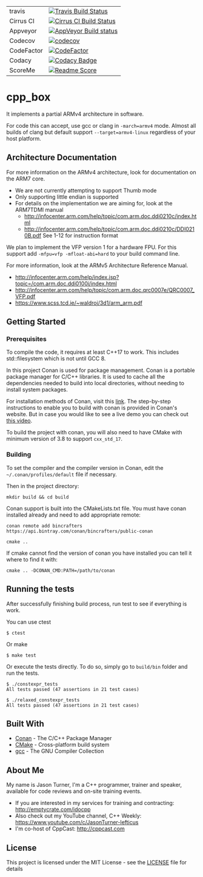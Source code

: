 |      |  |
|------------|---------------------------------------------------------------------------------------------------------------------------------------------------|
| travis     | [![Travis Build Status](https://travis-ci.org/lefticus/cpp_box.svg?branch=master)](https://travis-ci.org/lefticus/cpp_box)                               |
| Cirrus CI  | [![Cirrus CI Build Status](https://api.cirrus-ci.com/github/lefticus/cpp_box.svg)](https://cirrus-ci.com/github/lefticus/cpp_box)                        |
| Appveyor   | [![AppVeyor Build status](https://img.shields.io/appveyor/ci/lefticus/cpp-box.svg)](https://ci.appveyor.com/project/lefticus/cpp-box)                                                                              |
| Codecov    | [![codecov](https://codecov.io/gh/lefticus/cpp_box/branch/master/graph/badge.svg)](https://codecov.io/gh/lefticus/cpp_box)                        |
| CodeFactor | [![CodeFactor](https://www.codefactor.io/repository/github/lefticus/cpp_box/badge)](https://www.codefactor.io/repository/github/lefticus/cpp_box) |
| Codacy     | [![Codacy Badge](https://api.codacy.com/project/badge/Grade/a649cfbcb16d4cba885a690c1d47994b)](https://www.codacy.com/app/lefticus/cpp_box?utm_source=github.com&amp;utm_medium=referral&amp;utm_content=lefticus/cpp_box&amp;utm_campaign=Badge_Grade) |
| ScoreMe    | [![Readme Score](http://readme-score-api.herokuapp.com/score.svg?url=https://github.com/lefticus/cpp_box)](http://clayallsopp.github.io/readme-score?url=https://github.com/lefticus/cpp_box) |

# cpp_box

It implements a partial ARMv4 architecture in software.

For code this can accept, use gcc or clang in `-march=armv4` mode. Almost all builds of clang but default support `--target=armv4-linux` regardless of your host platform.

## Architecture Documentation

For more information on the ARMv4 architecture, look for documentation on the ARM7 core.

 * We are not currently attempting to support Thumb mode
 * Only supporting little endian is supported
 * For details on the implementation we are aiming for, look at the ARM7TDMI manual
    * http://infocenter.arm.com/help/topic/com.arm.doc.ddi0210c/index.html
    * http://infocenter.arm.com/help/topic/com.arm.doc.ddi0210c/DDI0210B.pdf See 1-12 for instruction format

We plan to implement the VFP version 1 for a hardware FPU. For this support add `-mfpu=vfp -mfloat-abi=hard` to your build command line.

For more information, look at the ARMv5 Architecture Reference Manual. 
 * http://infocenter.arm.com/help/index.jsp?topic=/com.arm.doc.ddi0100i/index.html
 * http://infocenter.arm.com/help/topic/com.arm.doc.qrc0007e/QRC0007_VFP.pdf
 * https://www.scss.tcd.ie/~waldroj/3d1/arm_arm.pdf


## Getting Started
### Prerequisites

To compile the code, it requires at least C++17 to work. This includes std::filesystem which is not until GCC 8.

In this project Conan is used for package management. Conan is a portable package manager for C/C++ libraries.
It is used to cache all the dependencies needed to build into local directories, without needing to install system packages.

For installation methods of Conan, visit this [link](https://docs.conan.io/en/latest/installation.html). The step-by-step instructions to enable you to build with conan is provided in Conan's website. But in case you would like to see a live demo you can check out [this video](https://youtu.be/9cCQHJ-cNHY).

To build the project with conan, you will also need to have CMake with minimum version of 3.8 to support `cxx_std_17`.

### Building
To set the compiler and the compiler version in Conan, edit the `~/.conan/profiles/default` file if necessary.

Then in the project directory:

```
mkdir build && cd build
```

Conan support is built into the CMakeLists.txt file. You must have conan installed already and need to add appropriate remote:

```
conan remote add bincrafters https://api.bintray.com/conan/bincrafters/public-conan
```


```
cmake ..
```

If cmake cannot find the version of conan you have installed you can tell it where to find it with:

```
cmake .. -DCONAN_CMD:PATH=/path/to/conan
```

## Running the tests

After successfully finishing build process, run test to see if everything is work.

You can use ctest

```
$ ctest
```

Or make

```
$ make test
```

Or execute the tests directly. To do so, simply go to `build/bin` folder and run the tests.


```
$ ./constexpr_tests
All tests passed (47 assertions in 21 test cases)
```

```
$ ./relaxed_constexpr_tests
All tests passed (47 assertions in 21 test cases)
```

## Built With

* [Conan](https://conan.io/) - The C/C++ Package Manager
* [CMake](https://cmake.org/) - Cross-platform build system
* [gcc](https://gcc.gnu.org/) - The GNU Compiler Collection

## About Me

My name is Jason Turner, I'm a C++ programmer, trainer and speaker, available for code reviews and on-site training events.

 * If you are interested in my services for training and contracting: http://emptycrate.com/idocpp
 * Also check out my YouTube channel, C++ Weekly: https://www.youtube.com/c/JasonTurner-lefticus
 * I'm co-host of CppCast: http://cppcast.com

## License

This project is licensed under the MIT License - see the [LICENSE](LICENSE) file for details
